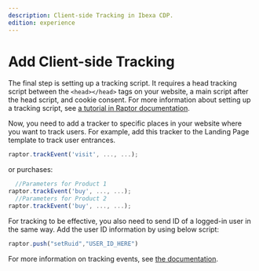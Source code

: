 ```yaml
---
description: Client-side Tracking in Ibexa CDP.
edition: experience
---
```


# Add Client-side Tracking

The final step is setting up a tracking script.
It requires a head tracking script between the `<head></head>` tags on your website,
a main script after the head script, and cookie consent.
For more information about setting up a tracking script, see [a tutorial in Raptor documentation](https://support.raptorsmartadvisor.com/hc/en-us/articles/9563346335004-Client-Side-Tracking).

Now, you need to add a tracker to specific places in your website where you want to track users.
For example, add this tracker to the Landing Page template to track user entrances.

```js
raptor.trackEvent('visit', ..., ...);
```
or purchases:

```js
  //Parameters for Product 1
raptor.trackEvent('buy', ..., ...);
  //Parameters for Product 2
raptor.trackEvent('buy', ..., ...);
```

For tracking to be effective, you also need to send ID of a logged-in user in the same way.
Add the user ID information by using below script:

```js
raptor.push("setRuid","USER_ID_HERE")
```

For more information on tracking events, see [the documentation](https://support.raptorsmartadvisor.com/hc/en-us/articles/201912411-Tracking-Events).